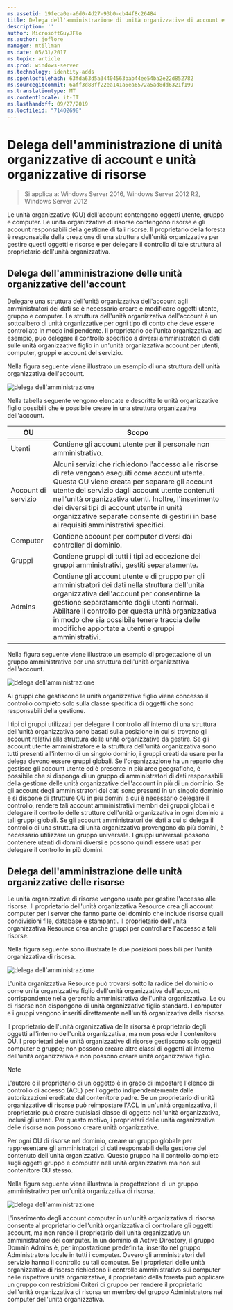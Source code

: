 ```yaml
---
ms.assetid: 19feca0e-a6d0-4d27-93b0-cb44f8c26484
title: Delega dell'amministrazione di unità organizzative di account e unità organizzative di risorse
description: ''
author: MicrosoftGuyJFlo
ms.author: joflore
manager: mtillman
ms.date: 05/31/2017
ms.topic: article
ms.prod: windows-server
ms.technology: identity-adds
ms.openlocfilehash: 63fda63d5a34404563bab44ee54ba2e22d852782
ms.sourcegitcommit: 6aff3d88ff22ea141a6ea6572a5ad8dd6321f199
ms.translationtype: MT
ms.contentlocale: it-IT
ms.lasthandoff: 09/27/2019
ms.locfileid: "71402698"
---
```

# <a name="delegating-administration-of-account-ous-and-resource-ous"></a>Delega dell'amministrazione di unità organizzative di account e unità organizzative di risorse

>Si applica a: Windows Server 2016, Windows Server 2012 R2, Windows Server 2012

Le unità organizzative (OU) dell'account contengono oggetti utente, gruppo e computer. Le unità organizzative di risorse contengono risorse e gli account responsabili della gestione di tali risorse. Il proprietario della foresta è responsabile della creazione di una struttura dell'unità organizzativa per gestire questi oggetti e risorse e per delegare il controllo di tale struttura al proprietario dell'unità organizzativa.  
  
## <a name="delegating-administration-of-account-ous"></a>Delega dell'amministrazione delle unità organizzative dell'account  
Delegare una struttura dell'unità organizzativa dell'account agli amministratori dei dati se è necessario creare e modificare oggetti utente, gruppo e computer. La struttura dell'unità organizzativa dell'account è un sottoalbero di unità organizzative per ogni tipo di conto che deve essere controllato in modo indipendente. Il proprietario dell'unità organizzativa, ad esempio, può delegare il controllo specifico a diversi amministratori di dati sulle unità organizzative figlio in un'unità organizzativa account per utenti, computer, gruppi e account del servizio.  
  
Nella figura seguente viene illustrato un esempio di una struttura dell'unità organizzativa dell'account.  
  
![delega dell'amministrazione](media/Delegating-Administration-of-Account-OUs-and-Resource-OUs/66d38fbe-e8eb-42d7-abab-9526243bf6d9.gif)  
  
Nella tabella seguente vengono elencate e descritte le unità organizzative figlio possibili che è possibile creare in una struttura organizzativa dell'account.  
  
|OU|Scopo|  
|------|-----------|  
|Utenti|Contiene gli account utente per il personale non amministrativo.|  
|Account di servizio|Alcuni servizi che richiedono l'accesso alle risorse di rete vengono eseguiti come account utente. Questa OU viene creata per separare gli account utente del servizio dagli account utente contenuti nell'unità organizzativa utenti. Inoltre, l'inserimento dei diversi tipi di account utente in unità organizzative separate consente di gestirli in base ai requisiti amministrativi specifici.|  
|Computer|Contiene account per computer diversi dai controller di dominio.|  
|Gruppi|Contiene gruppi di tutti i tipi ad eccezione dei gruppi amministrativi, gestiti separatamente.|  
|Admins|Contiene gli account utente e di gruppo per gli amministratori dei dati nella struttura dell'unità organizzativa dell'account per consentirne la gestione separatamente dagli utenti normali. Abilitare il controllo per questa unità organizzativa in modo che sia possibile tenere traccia delle modifiche apportate a utenti e gruppi amministrativi.|  
  
Nella figura seguente viene illustrato un esempio di progettazione di un gruppo amministrativo per una struttura dell'unità organizzativa dell'account.  
  
![delega dell'amministrazione](media/Delegating-Administration-of-Account-OUs-and-Resource-OUs/be2cd2d2-6956-429c-a53a-369e6fe40b2b.gif)  
  
Ai gruppi che gestiscono le unità organizzative figlio viene concesso il controllo completo solo sulla classe specifica di oggetti che sono responsabili della gestione.  
  
I tipi di gruppi utilizzati per delegare il controllo all'interno di una struttura dell'unità organizzativa sono basati sulla posizione in cui si trovano gli account relativi alla struttura delle unità organizzative da gestire. Se gli account utente amministratore e la struttura dell'unità organizzativa sono tutti presenti all'interno di un singolo dominio, i gruppi creati da usare per la delega devono essere gruppi globali. Se l'organizzazione ha un reparto che gestisce gli account utente ed è presente in più aree geografiche, è possibile che si disponga di un gruppo di amministratori di dati responsabili della gestione delle unità organizzative dell'account in più di un dominio. Se gli account degli amministratori dei dati sono presenti in un singolo dominio e si dispone di strutture OU in più domini a cui è necessario delegare il controllo, rendere tali account amministrativi membri dei gruppi globali e delegare il controllo delle strutture dell'unità organizzativa in ogni dominio a tali gruppi globali. Se gli account amministratori dei dati a cui si delega il controllo di una struttura di unità organizzativa provengono da più domini, è necessario utilizzare un gruppo universale. I gruppi universali possono contenere utenti di domini diversi e possono quindi essere usati per delegare il controllo in più domini.  
  
## <a name="delegating-administration-of-resource-ous"></a>Delega dell'amministrazione delle unità organizzative delle risorse  
Le unità organizzative di risorse vengono usate per gestire l'accesso alle risorse. Il proprietario dell'unità organizzativa Resource crea gli account computer per i server che fanno parte del dominio che include risorse quali condivisioni file, database e stampanti. Il proprietario dell'unità organizzativa Resource crea anche gruppi per controllare l'accesso a tali risorse.  
  
Nella figura seguente sono illustrate le due posizioni possibili per l'unità organizzativa di risorsa.  
  
![delega dell'amministrazione](media/Delegating-Administration-of-Account-OUs-and-Resource-OUs/6667a5ce-34d6-48a9-9974-b823ba70e2af.gif)  
  
L'unità organizzativa Resource può trovarsi sotto la radice del dominio o come unità organizzativa figlio dell'unità organizzativa dell'account corrispondente nella gerarchia amministrativa dell'unità organizzativa. Le ou di risorse non dispongono di unità organizzative figlio standard. I computer e i gruppi vengono inseriti direttamente nell'unità organizzativa della risorsa.  
  
Il proprietario dell'unità organizzativa della risorsa è proprietario degli oggetti all'interno dell'unità organizzativa, ma non possiede il contenitore OU. I proprietari delle unità organizzative di risorse gestiscono solo oggetti computer e gruppo; non possono creare altre classi di oggetti all'interno dell'unità organizzativa e non possono creare unità organizzative figlio.  
  
> [!NOTE]  
> L'autore o il proprietario di un oggetto è in grado di impostare l'elenco di controllo di accesso (ACL) per l'oggetto indipendentemente dalle autorizzazioni ereditate dal contenitore padre. Se un proprietario di unità organizzative di risorse può reimpostare l'ACL in un'unità organizzativa, il proprietario può creare qualsiasi classe di oggetto nell'unità organizzativa, inclusi gli utenti. Per questo motivo, i proprietari delle unità organizzative delle risorse non possono creare unità organizzative.  
  
Per ogni OU di risorse nel dominio, creare un gruppo globale per rappresentare gli amministratori di dati responsabili della gestione del contenuto dell'unità organizzativa. Questo gruppo ha il controllo completo sugli oggetti gruppo e computer nell'unità organizzativa ma non sul contenitore OU stesso.  
  
Nella figura seguente viene illustrata la progettazione di un gruppo amministrativo per un'unità organizzativa di risorsa.  
  
![delega dell'amministrazione](media/Delegating-Administration-of-Account-OUs-and-Resource-OUs/8a3f7714-a3bf-43f7-b999-6070543248b0.gif)  
  
L'inserimento degli account computer in un'unità organizzativa di risorsa consente al proprietario dell'unità organizzativa di controllare gli oggetti account, ma non rende il proprietario dell'unità organizzativa un amministratore dei computer. In un dominio di Active Directory, il gruppo Domain Admins è, per impostazione predefinita, inserito nel gruppo Administrators locale in tutti i computer. Ovvero gli amministratori del servizio hanno il controllo su tali computer. Se i proprietari delle unità organizzative di risorse richiedono il controllo amministrativo sui computer nelle rispettive unità organizzative, il proprietario della foresta può applicare un gruppo con restrizioni Criteri di gruppo per rendere il proprietario dell'unità organizzativa di risorsa un membro del gruppo Administrators nei computer dell'unità organizzativa.  
  


